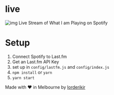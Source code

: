 # live
![img](http://drops.lorderikir.me/1i24IQ/cGUzJJE2oU)
Live Stream of What I am Playing on Spotify

# Setup

1. Connect Spotify to Last.fm
2. Get an Last.fm API Key
3. set up in `config/lastfm.js` and `config/index.js`
4. `npm install` or `yarn`
5. `yarn start`

Made with :heart: in Melbourne by [lorderikir](https://github.com/lorderikir)

